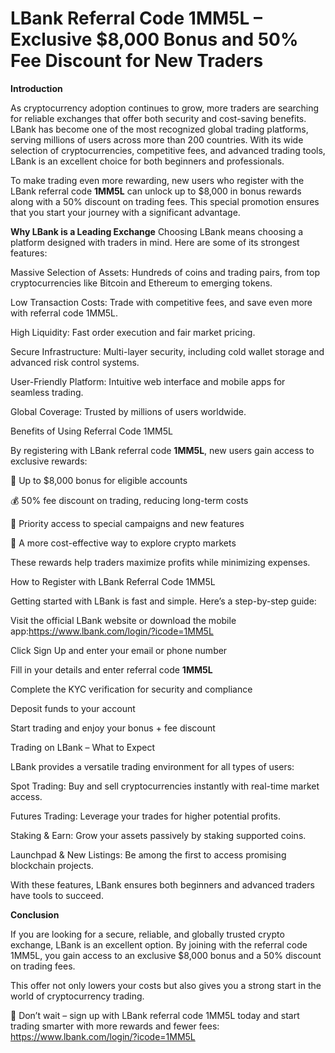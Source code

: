 # LBank Referral Code 1MM5L – Exclusive $8,000 Bonus and 50% Fee Discount for New Traders

**Introduction**

As cryptocurrency adoption continues to grow, more traders are searching for reliable exchanges that offer both security and cost-saving benefits. LBank has become one of the most recognized global trading platforms, serving millions of users across more than 200 countries. With its wide selection of cryptocurrencies, competitive fees, and advanced trading tools, LBank is an excellent choice for both beginners and professionals.

To make trading even more rewarding, new users who register with the LBank referral code **1MM5L** can unlock up to $8,000 in bonus rewards along with a 50% discount on trading fees. This special promotion ensures that you start your journey with a significant advantage.

**Why LBank is a Leading Exchange**
Choosing LBank means choosing a platform designed with traders in mind. Here are some of its strongest features:

Massive Selection of Assets: Hundreds of coins and trading pairs, from top cryptocurrencies like Bitcoin and Ethereum to emerging tokens.

Low Transaction Costs: Trade with competitive fees, and save even more with referral code 1MM5L.

High Liquidity: Fast order execution and fair market pricing.

Secure Infrastructure: Multi-layer security, including cold wallet storage and advanced risk control systems.

User-Friendly Platform: Intuitive web interface and mobile apps for seamless trading.

Global Coverage: Trusted by millions of users worldwide.

Benefits of Using Referral Code 1MM5L

By registering with LBank referral code **1MM5L**, new users gain access to exclusive rewards:

🎁 Up to $8,000 bonus for eligible accounts

💰 50% fee discount on trading, reducing long-term costs

🚀 Priority access to special campaigns and new features

🔑 A more cost-effective way to explore crypto markets

These rewards help traders maximize profits while minimizing expenses.

How to Register with LBank Referral Code 1MM5L

Getting started with LBank is fast and simple. Here’s a step-by-step guide:

Visit the official LBank website or download the mobile app:https://www.lbank.com/login/?icode=1MM5L

Click Sign Up and enter your email or phone number

Fill in your details and enter referral code **1MM5L**

Complete the KYC verification for security and compliance

Deposit funds to your account

Start trading and enjoy your bonus + fee discount

Trading on LBank – What to Expect

LBank provides a versatile trading environment for all types of users:

Spot Trading: Buy and sell cryptocurrencies instantly with real-time market access.

Futures Trading: Leverage your trades for higher potential profits.

Staking & Earn: Grow your assets passively by staking supported coins.

Launchpad & New Listings: Be among the first to access promising blockchain projects.

With these features, LBank ensures both beginners and advanced traders have tools to succeed.

**Conclusion**

If you are looking for a secure, reliable, and globally trusted crypto exchange, LBank is an excellent option. By joining with the referral code 1MM5L, you gain access to an exclusive $8,000 bonus and a 50% discount on trading fees.

This offer not only lowers your costs but also gives you a strong start in the world of cryptocurrency trading.

🚀 Don’t wait – sign up with LBank referral code 1MM5L today and start trading smarter with more rewards and fewer fees: https://www.lbank.com/login/?icode=1MM5L
